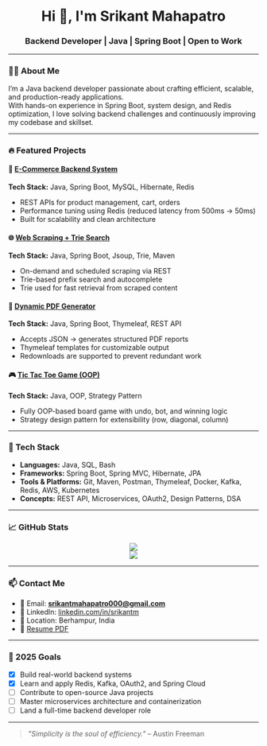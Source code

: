 <h1 align="center">Hi 👋, I'm Srikant Mahapatro</h1>
<h3 align="center">Backend Developer | Java | Spring Boot | Open to Work</h3>

---

### 🧑‍💻 About Me

I’m a Java backend developer passionate about crafting efficient, scalable, and production-ready applications.  
With hands-on experience in Spring Boot, system design, and Redis optimization, I love solving backend challenges and continuously improving my codebase and skillset.

---

### 🔥 Featured Projects

#### 🛒 [E-Commerce Backend System](https://github.com/Srikantmahapatro0)  
**Tech Stack:** Java, Spring Boot, MySQL, Hibernate, Redis  
- REST APIs for product management, cart, orders  
- Performance tuning using Redis (reduced latency from 500ms → 50ms)  
- Built for scalability and clean architecture

#### 🌐 [Web Scraping + Trie Search](https://github.com/Srikantmahapatro0/WebScrap)  
**Tech Stack:** Java, Spring Boot, Jsoup, Trie, Maven  
- On-demand and scheduled scraping via REST  
- Trie-based prefix search and autocomplete  
- Trie used for fast retrieval from scraped content

#### 📄 [Dynamic PDF Generator](https://github.com/Srikantmahapatro0/Pdf-Generate)  
**Tech Stack:** Java, Spring Boot, Thymeleaf, REST API  
- Accepts JSON → generates structured PDF reports  
- Thymeleaf templates for customizable output  
- Redownloads are supported to prevent redundant work

#### 🎮 [Tic Tac Toe Game (OOP)](https://github.com/Srikantmahapatro0/Tic-Tac-Toe)  
**Tech Stack:** Java, OOP, Strategy Pattern  
- Fully OOP-based board game with undo, bot, and winning logic  
- Strategy design pattern for extensibility (row, diagonal, column)

---

### 🧰 Tech Stack

- **Languages:** Java, SQL, Bash  
- **Frameworks:** Spring Boot, Spring MVC, Hibernate, JPA  
- **Tools & Platforms:** Git, Maven, Postman, Thymeleaf, Docker, Kafka, Redis, AWS, Kubernetes  
- **Concepts:** REST API, Microservices, OAuth2, Design Patterns, DSA

---

### 📈 GitHub Stats

<p align="center">
  <img src="https://github-readme-stats.vercel.app/api?username=Srikantmahapatro0&show_icons=true&theme=tokyonight" />
  <br />
  <img src="https://github-readme-stats.vercel.app/api/top-langs/?username=Srikantmahapatro0&layout=compact&theme=tokyonight" />
</p>

---

### 📫 Contact Me

- 📧 Email: **srikantmahapatro000@gmail.com**
- 💼 LinkedIn: [linkedin.com/in/srikantm](https://linkedin.com/in/srikantm)
- 📍 Location: Berhampur, India
- 📝 [Resume PDF]([https://github.com/Srikantmahapatro0](https://drive.google.com/file/d/1bVtu2zp6noHcw8U8cimeoXoJehBwWLF7/view?usp=drive_link))

---

### 🎯 2025 Goals

- [x] Build real-world backend systems
- [x] Learn and apply Redis, Kafka, OAuth2, and Spring Cloud
- [ ] Contribute to open-source Java projects
- [ ] Master microservices architecture and containerization
- [ ] Land a full-time backend developer role

---

> *"Simplicity is the soul of efficiency."* – Austin Freeman
